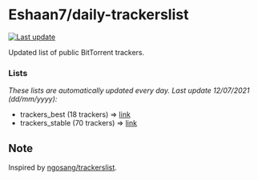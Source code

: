 
# Eshaan7/daily-trackerslist 

[![Last update](https://img.shields.io/badge/Last%20update-12/07/2021-blue.svg)](#)

Updated list of public BitTorrent trackers.

### Lists
*These lists are automatically updated every day. Last update 12/07/2021 (_dd/mm/yyyy_):*

* trackers_best (18 trackers) => [link](https://raw.githubusercontent.com/eshaan7/daily-trackerslist/master/trackers_best.txt)
* trackers_stable (70 trackers) => [link](https://raw.githubusercontent.com/eshaan7/daily-trackerslist/master/trackers_stable.txt)

## Note

Inspired by [ngosang/trackerslist](https://github.com/ngosang/trackerslist).
